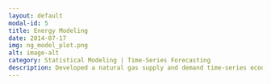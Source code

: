 ```yaml
---
layout: default
modal-id: 5
title: Energy Modeling
date: 2014-07-17
img: ng_model_plot.png
alt: image-alt
category: Statistical Modeling | Time-Series Forecasting
description: Developed a natural gas supply and demand time-series econometric model using demand drivers from EIA and NOAA, as well as custom supply forecasts from well-level production data. Production data (type-curves) from about 2.5mm individual wells are aggregated and forecast through custom Python code. This model has backed numerous successful macro trades.
---
```

